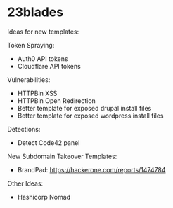 # 23blades

Ideas for new templates:

Token Spraying:
* Auth0 API tokens
* Cloudflare API tokens

Vulnerabilities: 
* HTTPBin XSS
* HTTPBin Open Redirection
* Better template for exposed drupal install files
* Better template for exposed wordpress install files

Detections:
* Detect Code42 panel

New Subdomain Takeover Templates:
* BrandPad: https://hackerone.com/reports/1474784

Other Ideas:
* Hashicorp Nomad
